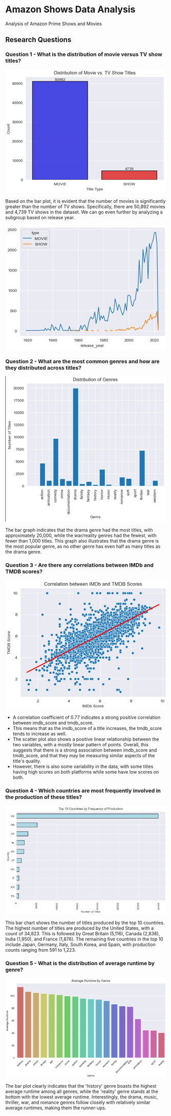 # Amazon Shows Data Analysis
Analysis of Amazon Prime Shows and Movies

## Research Questions

### Question 1 - What is the distribution of movie versus TV show titles?

![Bar Graph of Movies vs TV Shows](https://github.com/ag289/Amazon_shows_analysis/blob/main/Q1.PNG)

Based on the bar plot, it is evident that the number of movies is significantly greater than the number of TV shows. Specifically, there are 50,892 movies and 4,739 TV shows in the dataset.
We can go even further by analyzing a subgroup based on release year.

![Release year Graphc](https://github.com/ag289/Amazon_shows_analysis/blob/main/Q1-2.PNG)

### Question 2 - What are the most common genres and how are they distributed across titles?

![Bar Graph of Common Genres](https://github.com/ag289/Amazon_shows_analysis/blob/main/Q2.PNG)

The bar graph indicates that the drama genre had the most titles, with approximately 20,000, while the war/reality genres had the fewest, with fewer than 1,000 titles. 
This graph also illustrates that the drama genre is the most popular genre, as no other genre has even half as many titles as the drama genre.

### Question 3 - Are there any correlations between IMDb and TMDB scores?

![Scatterplot to Calculate correlation](https://github.com/ag289/Amazon_shows_analysis/blob/main/Q3.PNG)

 - A correlation coefficient of 0.77 indicates a strong positive correlation between imdb_score and tmdb_score. 
 - This means that as the imdb_score of a title increases, the tmdb_score tends to increase as well. 
 - The scatter plot also shows a positive linear relationship between the two variables, with a mostly linear pattern of points. Overall, this suggests that there is a strong association between imdb_score and tmdb_score, and that they may be measuring similar aspects of the title's quality.
 - However, there is also some variability in the data, with some titles having high scores on both platforms while some have low scores on both.

### Question 4 - Which countries are most frequently involved in the production of these titles?

![Barchart of Titles and Top 10 countries](https://github.com/ag289/Amazon_shows_analysis/blob/main/Q4.PNG)

This bar chart shows the number of titles produced by the top 10 countries. The highest number of titles are produced by the United States, with a count of 34,823. 
This is followed by Great Britain (5,116), Canada (2,838), India (1,950), and France (1,876). 
The remaining five countries in the top 10 include Japan, Germany, Italy, South Korea, and Spain, with production counts ranging from 591 to 1,223.

### Question 5 - What is the distribution of average runtime by genre?

![Barplot showing the average runtime of different genres](https://github.com/ag289/Amazon_shows_analysis/blob/main/Q5.PNG)

The bar plot clearly indicates that the 'history' genre boasts the highest average runtime among all genres, while the 'reality' genre stands at the bottom with the lowest average runtime. 
Interestingly, the drama, music, thriller, war, and romance genres follow closely with relatively similar average runtimes, making them the runner-ups.
